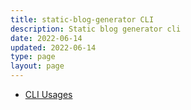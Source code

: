 ```yaml
---
title: static-blog-generator CLI
description: Static blog generator cli
date: 2022-06-14
updated: 2022-06-14
type: page
layout: page
---
```


- [CLI Usages](sbg.md)

